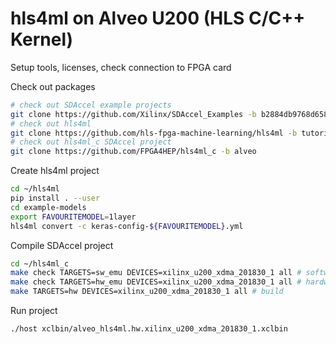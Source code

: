 # hls4ml on Alveo U200 (HLS C/C++ Kernel)

Setup tools, licenses, check connection to FPGA card

Check out packages
```bash
# check out SDAccel example projects
git clone https://github.com/Xilinx/SDAccel_Examples -b b2884db9768d6589ae094cd06d9b491b3bd39816
# check out hls4ml
git clone https://github.com/hls-fpga-machine-learning/hls4ml -b tutorial
# check out hls4ml_c SDAccel project
git clone https://github.com/FPGA4HEP/hls4ml_c -b alveo
```

Create hls4ml project
```bash
cd ~/hls4ml
pip install . --user
cd example-models
export FAVOURITEMODEL=1layer
hls4ml convert -c keras-config-${FAVOURITEMODEL}.yml
```

Compile SDAccel project
```bash
cd ~/hls4ml_c
make check TARGETS=sw_emu DEVICES=xilinx_u200_xdma_201830_1 all # software emulation
make check TARGETS=hw_emu DEVICES=xilinx_u200_xdma_201830_1 all # hardware emulation
make TARGETS=hw DEVICES=xilinx_u200_xdma_201830_1 all # build
```

Run project
```bash
./host xclbin/alveo_hls4ml.hw.xilinx_u200_xdma_201830_1.xclbin
```